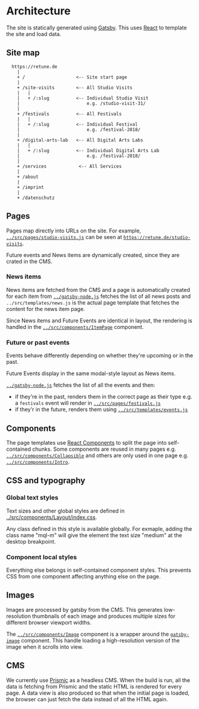 # Architecture

The site is statically generated using [Gatsby](https://www.gatsbyjs.org/). This uses [React](https://reactjs.org/) to template the site and load data.

## Site map

```
  https://retune.de
    |
    + /                   <-- Site start page
    |
    + /site-visits        <-- All Studio Visits
    |   |
    |   + /:slug          <-- Individual Studio Visit
    |                         e.g. /studio-visit-31/
    |
    + /festivals          <-- All Festivals
    |   |
    |   + /:slug          <-- Individual Festival
    |                         e.g. /festival-2018/
    |
    + /digital-arts-lab   <-- All Digital Arts Labs
    |   |
    |   + /:slug          <-- Individual Digital Arts Lab
    |                         e.g. /festival-2018/
    |
    + /services            <-- All Services
    |
    + /about
    |
    + /imprint
    |
    + /datenschutz
```

## Pages

Pages map directly into URLs on the site. For example, [`../src/pages/studio-visits.js`]() can be seen at [`https://retune.de/studio-visits`]().

Future events and News items are dynamically created, since they are crated in the CMS.

### News items

News items are fetched from the CMS and a page is automatically created for each item from [`../gatsby-node.js`]() fetches the list of all news posts and `../src/templates/news.js` is the actual page template that fetches the content for the news item page.

Since News items and Future Events are identical in layout, the rendering is handled in the [`../src/components/ItemPage`]() component.

### Future or past events

Events behave differently depending on whether they're upcoming or in the past.

Future Events display in the same modal-style layout as News items.

[`../gatsby-node.js`]() fetches the list of all the events and then:

- if they're in the past, renders them in the correct page as their type e.g. a `festivals` event will render in [`../src/pages/festivals.js`]()
- if they'r in the future, renders them using [`../src/templates/events.js`]()

## Components

The page templates use [React Components](https://reactjs.org/docs/components-and-props.html) to split the page into self-contained chunks. Some components are reused in many pages e.g. [`../src/components/Collapsible`]() and others are only used in one page e.g. [`../src/components/Intro`]().

## CSS and typography

### Global text styles

Text sizes and other global styles are defined in [../src/components/Layout/index.css]().

Any class defined in this style is available globally. For exmaple, adding the class name "mql-m" will give the element the text size "medium" at the desktop breakpoint.

### Component local styles

Everything else belongs in self-contained component styles. This prevents CSS from one component affecting anything else on the page.

## Images

Images are processed by gatsby from the CMS. This generates low-resolution thumbnails of each image and produces multiple sizes for different browser viewport widths.

The [`../src/components/Image`]() component is a wrapper around the [`gatsby-image`](https://www.gatsbyjs.org/docs/working-with-images/) component. This handle loading a high-resolution version of the image when it scrolls into view.

## CMS

We currently use [Prismic](https://prismic.io/) as a headless CMS. When the build is run, all the data is fetching from Prismic and the static HTML is rendered for every page. A data view is also produced so that when the initial page is loaded, the browser can just fetch the data instead of all the HTML again.
